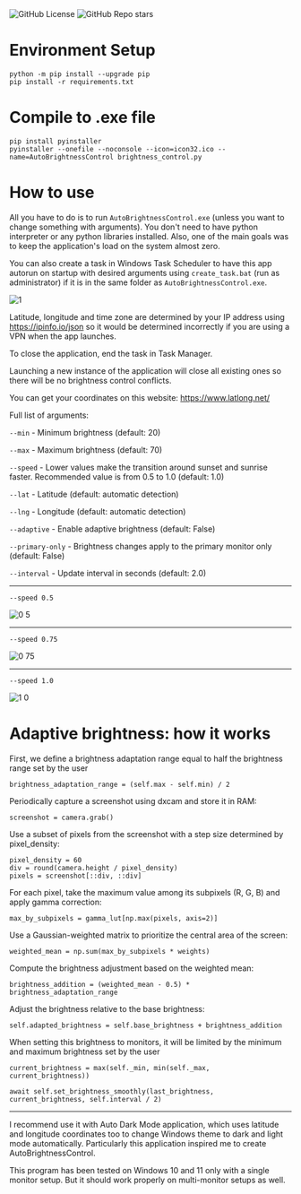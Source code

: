 <div align="left">
  <img alt="GitHub License" src="https://img.shields.io/github/license/MishaGalin/AutoBrightnessControl">
  <img alt="GitHub Repo stars" src="https://img.shields.io/github/stars/MishaGalin/AutoBrightnessControl">
</div>

# Environment Setup

```
python -m pip install --upgrade pip
pip install -r requirements.txt
```

# Compile to .exe file

```
pip install pyinstaller
pyinstaller --onefile --noconsole --icon=icon32.ico --name=AutoBrightnessControl brightness_control.py
```

# How to use

All you have to do is to run ```AutoBrightnessControl.exe``` (unless you want to change something with arguments). You don't need to have python interpreter or any python libraries installed. Also, one of the main goals was to keep the application's load on the system almost zero.

You can also create a task in Windows Task Scheduler to have this app autorun on startup with desired arguments using ```create_task.bat``` (run as administrator) if it is in the same folder as ```AutoBrightnessControl.exe```.

![1](https://github.com/user-attachments/assets/30210b55-9826-4961-930d-660041f9b861)

Latitude, longitude and time zone are determined by your IP address using https://ipinfo.io/json so it would be determined incorrectly if you are using a VPN when the app launches.

To close the application, end the task in Task Manager. 

Launching a new instance of the application will close all existing ones so there will be no brightness control conflicts.

You can get your coordinates on this website: https://www.latlong.net/

Full list of arguments:

```--min``` - Minimum brightness (default: 20)

```--max``` - Maximum brightness (default: 70)

```--speed``` - Lower values make the transition around sunset and sunrise faster. Recommended value is from 0.5 to 1.0 (default: 1.0)

```--lat``` - Latitude (default: automatic detection)

```--lng``` - Longitude (default: automatic detection)

```--adaptive``` - Enable adaptive brightness (default: False)

```--primary-only``` - Brightness changes apply to the primary monitor only (default: False)

```--interval``` - Update interval in seconds (default: 2.0)

---

```
--speed 0.5
```
![0 5](https://github.com/user-attachments/assets/d5e40796-5f55-4bdf-9441-119b854e05ff)

---

```
--speed 0.75
```
![0 75](https://github.com/user-attachments/assets/57bc00d4-cccc-461d-beef-124dccc6212a)

---

```
--speed 1.0
```

![1 0](https://github.com/user-attachments/assets/41ed7861-4ef0-436b-bdfa-e57a4e782130)

# Adaptive brightness: how it works

First, we define a brightness adaptation range equal to half the brightness range set by the user

```
brightness_adaptation_range = (self.max - self.min) / 2
```

Periodically capture a screenshot using dxcam and store it in RAM:

```
screenshot = camera.grab()
```

Use a subset of pixels from the screenshot with a step size determined by pixel_density:

```
pixel_density = 60
div = round(camera.height / pixel_density)
pixels = screenshot[::div, ::div]
```

For each pixel, take the maximum value among its subpixels (R, G, B) and apply gamma correction:

```
max_by_subpixels = gamma_lut[np.max(pixels, axis=2)]
```

Use a Gaussian-weighted matrix to prioritize the central area of the screen:

```
weighted_mean = np.sum(max_by_subpixels * weights)
```

Compute the brightness adjustment based on the weighted mean:

```
brightness_addition = (weighted_mean - 0.5) * brightness_adaptation_range
```

Adjust the brightness relative to the base brightness:

```
self.adapted_brightness = self.base_brightness + brightness_addition
```

When setting this brightness to monitors, it will be limited by the minimum and maximum brightness set by the user

```
current_brightness = max(self._min, min(self._max, current_brightness))

await self.set_brightness_smoothly(last_brightness, current_brightness, self.interval / 2)
```

---

I recommend use it with Auto Dark Mode application, which uses latitude and longitude coordinates too to change Windows theme to dark and light mode automatically. Particularly this application inspired me to create AutoBrightnessControl.

This program has been tested on Windows 10 and 11 only with a single monitor setup. But it should work properly on multi-monitor setups as well.
